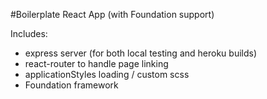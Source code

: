 #Boilerplate React App
(with Foundation support)

Includes:
- express server (for both local testing and heroku builds)
- react-router to handle page linking
- applicationStyles loading / custom scss
- Foundation framework 
